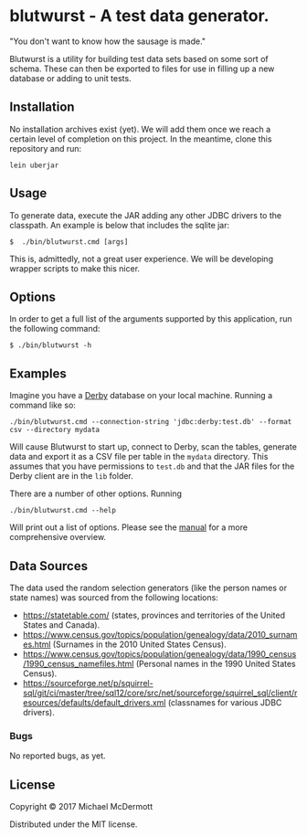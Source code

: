 # blutwurst - A test data generator.

"You don't want to know how the sausage is made."

Blutwurst is a utility for building test data sets based on some sort of
schema. These can then be exported to files for use in filling up a new
database or adding to unit tests.

## Installation

No installation archives exist (yet). We will add them once we reach a certain
level of completion on this project. In the meantime, clone this repository and run:

    lein uberjar

## Usage

To generate data, execute the JAR adding any other JDBC drivers to the classpath. An example is below that includes the sqlite jar:

    $  ./bin/blutwurst.cmd [args]

This is, admittedly, not a great user experience. We will be developing wrapper scripts to make this nicer.    

## Options

In order to get a full list of the arguments supported by this application, run the following command:

    $ ./bin/blutwurst -h

## Examples

Imagine you have a [Derby](https://db.apache.org/derby/) database on your local machine. Running a command like so:

    ./bin/blutwurst.cmd --connection-string 'jdbc:derby:test.db' --format csv --directory mydata 

Will cause Blutwurst to start up, connect to Derby, scan the tables, generate data and export it as a CSV file per 
table in the `mydata` directory. This assumes that you have permissions to `test.db` and that the JAR files for the Derby client
are in the `lib` folder.

There are a number of other options. Running

    ./bin/blutwurst.cmd --help

Will print out a list of options. Please see the [manual](doc/intro.md) for a more comprehensive overview.

## Data Sources

The data used the random selection generators (like the person names or state names) was sourced
from the following locations:

* https://statetable.com/ (states, provinces and territories of the United States and Canada).
* https://www.census.gov/topics/population/genealogy/data/2010_surnames.html (Surnames in the 2010 United States Census).
* https://www.census.gov/topics/population/genealogy/data/1990_census/1990_census_namefiles.html (Personal names in the 1990 United States Census).
* https://sourceforge.net/p/squirrel-sql/git/ci/master/tree/sql12/core/src/net/sourceforge/squirrel_sql/client/resources/defaults/default_drivers.xml (classnames for various JDBC drivers).

### Bugs

No reported bugs, as yet.

## License

Copyright © 2017 Michael McDermott

Distributed under the MIT license.
